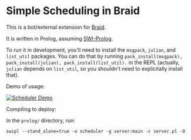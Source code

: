 # Simple Scheduling in Braid

This is a bot/external extension for [Braid](https://github.com/braidchat/braid).

It is written in Prolog, assuming [SWI-Prolog](http://swi-prolog.org/).

To run it in development, you'll need to install the `msgpack`, `julian`, and `list_util` packages.
You can do that by running `pack_install(msgpack), pack_install(julian), pack_install(list_util).` in the REPL (actually, `julian` depends on `list_util`, so you shouldn't need to explicitally install that).

Demo of usage:

[![Scheduler Demo](https://img.youtube.com/vi/n9MBrBrhLwQ/0.jpg)](http://www.youtube.com/watch?v=n9MBrBrhLwQ)


Compiling to deploy:

In the `prolog/` directory, run:

`swipl --stand_alone=true -o scheduler -g server:main -c server.pl -O`
